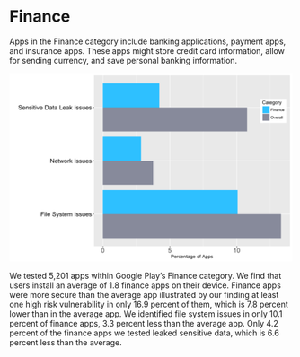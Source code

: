 # Finance

Apps in the Finance category include banking applications, payment apps, and insurance apps. These apps might store credit card information, allow for sending currency, and save personal banking information.

![](06_Finance.png)

We tested 5,201 apps within Google Play’s Finance category. We find that users install an average of 1.8 finance apps on their device. Finance apps were more secure than the average app illustrated by our finding at least one high risk vulnerability in only 16.9 percent of them, which is 7.8 percent lower than in the average app. We identified file system issues in only 10.1 percent of finance apps, 3.3 percent less than the average app. Only 4.2 percent of the finance apps we tested leaked sensitive data, which is 6.6 percent less than the average.